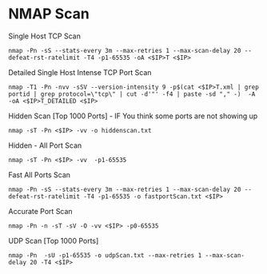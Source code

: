 
# NMAP Scan

Single Host TCP Scan
```
nmap -Pn -sS --stats-every 3m --max-retries 1 --max-scan-delay 20 --defeat-rst-ratelimit -T4 -p1-65535 -oA <$IP>T <$IP>
```
Detailed Single Host Intense TCP Port Scan
```
nmap -T1 -Pn -nvv -sSV --version-intensity 9 -p$(cat <$IP>T.xml | grep portid | grep protocol=\"tcp\" | cut -d'"' -f4 | paste -sd "," -)  -A -oA <$IP>T_DETAILED <$IP>
```


Hidden Scan [Top 1000 Ports] - IF You think some ports are not showing up
```
nmap -sT -Pn <$IP> -vv -o hiddenscan.txt
```
Hidden - All Port Scan
```
nmap -sT -Pn <$IP> -vv  -p1-65535
```
Fast All Ports Scan
```
nmap -Pn -sS --stats-every 3m --max-retries 1 --max-scan-delay 20 --defeat-rst-ratelimit -T4 -p1-65535 -o fastportScan.txt <$IP>
```
Accurate Port Scan
```
nmap -Pn -n -sT -sV -O -vv <$IP> -p0-65535 
```
UDP Scan [Top 1000 Ports]
```
nmap -Pn  -sU -p1-65535 -o udpScan.txt --max-retries 1 --max-scan-delay 20 -T4 <$IP>
```

